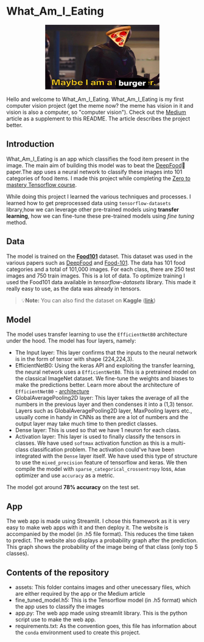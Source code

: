 # What_Am_I_Eating
<p align="center">
    <img width=300 height=170 src="assets/meme.jpeg">
</p>


Hello and welcome to What_Am_I_Eating. What_Am_I_Eating is my first computer vision project (get the meme now? the meme has vision in it and vision is also a computer, so "computer vision").
Check out the [Medium](https://medium.com/@ishandandekar/foodvision-3843f38be45e) article as a supplement to this README. The article describes the project better.  

## Introduction
What_Am_I_Eating is an app which classifies the food item present in the image.  The main aim of building this model was to beat the [DeepFood](https://arxiv.org/abs/1606.05675)📄 paper.The app uses a neural network to classify these images into 101 categories of food items. I made this project while completing the [Zero to mastery Tensorflow course](https://zerotomastery.io/courses/learn-tensorflow/).  

While doing this project I learned the various techniques and processes. I learned how to get preprocessed data using `tensorflow-datasets` library,how we can leverage other pre-trained models using **transfer learning**, how we can fine-tune these pre-trained models using *fine tuning* method.

## Data
The model is trained on the **[Food101](https://data.vision.ee.ethz.ch/cvl/datasets_extra/food-101/)** dataset. This dataset was used in the various papers such as [DeepFood](https://arxiv.org/abs/1606.05675) and [Food-101](https://data.vision.ee.ethz.ch/cvl/datasets_extra/food-101/). The data has 101 food categories and a total of 101,000 images. For each class, there are 250 test images and 750 train images. This is a lot of data. To optimize training I used the Food101 data available in *tensorflow-datasets* library. This made it really easy to use, as the data was already in tensors.
> :bulb:**Note:** You can also find the dataset on **Kaggle** ([link](https://www.kaggle.com/datasets/dansbecker/food-101))

## Model
The model uses transfer learning to use the `EfficientNetB0` architecture under the hood. The model has four layers, namely:
* The Input layer: This layer confirms that the inputs to the neural network is in the form of tensor with shape (224,224,3).
* EfficientNetB0: Using the keras API and exploiting the transfer learning, the neural network uses a `EfficientNetB0`. This is a pretrained model on the classical ImageNet dataset. We fine-tune the weights and biases to make the predictions better. Learn more about the architecture of `EfficientNetB0` - [architecture](https://ai.googleblog.com/2019/05/efficientnet-improving-accuracy-and.html)
* GlobalAveragePooling2D layer: This layer takes the average of all the numbers in the previous layer and then condenses it into a (1,3) tensor. Layers such as GlobalAveragePooling2D layer, MaxPooling layers etc., usually come in handy in CNNs as there are a lot of numbers and the output layer may take much time to then predict classes.
* Dense layer: This is used so that we have 1 neuron for each class.
* Activation layer: This layer is used to finally classify the tensors in classes. We have used `softmax` activation function as this is a multi-class classification problem. The activation could've have been integrated with the `Dense` layer itself. We have used this type of structure to use the `mixed_precision` feature of tensorflow and keras.
We then compile the model with `sparse_categorical_crossentropy` loss, `Adam` optimizer and use `accuracy` as a metric.  

The model got around **78% accuracy** on the test set.

## App
The web app is made using Streamlit. I chose this framework as it is very easy to make web apps with it and then deploy it. The website is accompanied by the model (in .h5 file format). This reduces the time taken to predict. The website also displays a probability graph after the prediction. This graph shows the probability of the image being of that class (only top 5 classes).

## Contents of the repository
* assets: This folder contains images and other unecessary files, which are either required by the app or the Medium article
* fine_tuned_model.h5: This is the Tensorflow model (in .h5 format) which the app uses to classify the images
* app.py: The web app made using streamlit library. This is the python script use to make the web app.
* requirements.txt: As the convention goes, this file has information about the `conda` environment used to create this project.